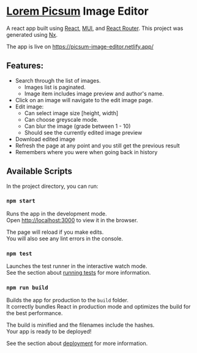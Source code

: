 # [Lorem Picsum](https://picsum.photos/) Image Editor

A react app built using [React](https://reactjs.org/), [MUI](https://mui.com/), and [React Router](https://reactrouter.com/). This project was generated using [Nx](https://nx.dev).

The app is live on https://picsum-image-editor.netlify.app/

## Features:

- Search through the list of images.
  - Images list is paginated.
  - Image item includes image preview and author's name.
- Click on an image will navigate to the edit image page.
- Edit image:
  - Can select image size [height, width]
  - Can choose greyscale mode.
  - Can blur the image (grade between 1 - 10)
  - Should see the currently edited image preview
- Download edited image
- Refresh the page at any point and you still get the previous result
- Remembers where you were when going back in history

## Available Scripts

In the project directory, you can run:

### `npm start`

Runs the app in the development mode.\
Open [http://localhost:3000](http://localhost:3000) to view it in the browser.

The page will reload if you make edits.\
You will also see any lint errors in the console.

### `npm test`

Launches the test runner in the interactive watch mode.\
See the section about [running tests](https://facebook.github.io/create-react-app/docs/running-tests) for more information.

### `npm run build`

Builds the app for production to the `build` folder.\
It correctly bundles React in production mode and optimizes the build for the best performance.

The build is minified and the filenames include the hashes.\
Your app is ready to be deployed!

See the section about [deployment](https://facebook.github.io/create-react-app/docs/deployment) for more information.
